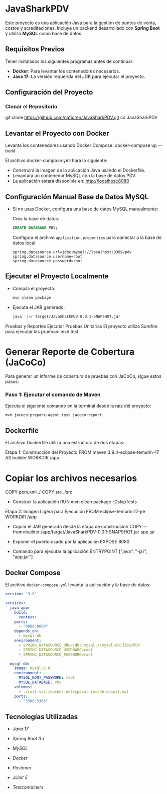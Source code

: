 # JavaSharkPDV

Este proyecto es una aplicación Java para la gestión de puntos de venta, costos y acreditaciones. Incluye un backend desarrollado con **Spring Boot** y utiliza **MySQL** como base de datos.

## Requisitos Previos

Tener instalados los siguientes programas antes de continuar:

- **Docker**: Para levantar los contenedores necesarios.
- **Java 17**: La versión requerida del JDK para ejecutar el proyecto.

## Configuración del Proyecto

### Clonar el Repositorio


git clone https://github.com/nafioren/JavaSharkPDV.git
cd JavaSharkPDV

## Levantar el Proyecto con Docker
Levanta los contenedores usando Docker Compose:
docker-compose up --build

El archivo docker-compose.yml hará lo siguiente:

- Construirá la imagen de la aplicación Java usando el Dockerfile.  
- Levantará un contenedor MySQL con la base de datos PDV.  
- La aplicación estará disponible en: [http://localhost:8080](http://localhost:8080)

## Configuración Manual Base de Datos MySQL

- Si no usas Docker, configura una base de datos MySQL manualmente:  

   Crea la base de datos:  
     ```sql
     CREATE DATABASE PDV;
     ```

   Configura el archivo `application.properties` para conectar a la base de datos local:  
     ```properties
     spring.datasource.url=jdbc:mysql://localhost:3306/pdv  
     spring.datasource.username=root  
     spring.datasource.password=root
     ```

## Ejecutar el Proyecto Localmente

- Compila el proyecto:  
  ```bash
  mvn clean package

- Ejecuta el JAR generado:
  ```bash
  java -jar target/JavaSharkPDV-0.0.1-SNAPSHOT.jar
  ```

Pruebas y Reportes
Ejecutar Pruebas Unitarias
El proyecto utiliza Surefire para ejecutar las pruebas:
mvn test

# Generar Reporte de Cobertura (JaCoCo)

Para generar un informe de cobertura de pruebas con JaCoCo, sigue estos pasos:

### Paso 1: Ejecutar el comando de Maven

Ejecuta el siguiente comando en la terminal desde la raíz del proyecto:

```bash
mvn jacoco:prepare-agent test jacoco:report
```


## Dockerfile
El archivo Dockerfile utiliza una estructura de dos etapas:

Etapa 1: Construcción del Proyecto
FROM maven:3.9.4-eclipse-temurin-17 AS builder
WORKDIR /app

# Copiar los archivos necesarios
COPY pom.xml ./
COPY src ./src

- Construir la aplicación
RUN mvn clean package -DskipTests

Etapa 2: Imagen Ligera para Ejecución
FROM eclipse-temurin:17-jre
WORKDIR /app

- Copiar el JAR generado desde la etapa de construcción
COPY --from=builder /app/target/JavaSharkPDV-0.0.1-SNAPSHOT.jar app.jar

- Exponer el puerto usado por la aplicación
EXPOSE 8080

- Comando para ejecutar la aplicación
ENTRYPOINT ["java", "-jar", "app.jar"]

## Docker Compose

El archivo `docker-compose.yml` levanta la aplicación y la base de datos:

```yaml
version: '3.8'

services:
  java-app:
    build:
      context: .
    ports:
      - "8080:8080"
    depends_on:
      - mysql-db
    environment:
      - SPRING_DATASOURCE_URL=jdbc:mysql://mysql-db:3306/PDV
      - SPRING_DATASOURCE_USERNAME=root
      - SPRING_DATASOURCE_PASSWORD=root

  mysql-db:
    image: mysql:8.0
    environment:
      MYSQL_ROOT_PASSWORD: root
      MYSQL_DATABASE: PDV
    volumes:
      - ./init.sql:/docker-entrypoint-initdb.d/init.sql
    ports:
      - "3306:3306"
```
	  
## Tecnologías Utilizadas

- *Java 17*

- *Spring Boot 3.x*

- *MySQL*

- *Docker*

- *Postman*

- *JUnit 5*

- *Testcontainers*








